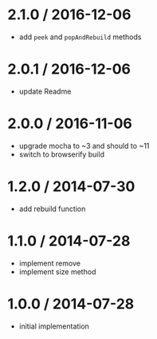
2.1.0 / 2016-12-06
==================

 * add `peek` and `popAndRebuild` methods

2.0.1 / 2016-12-06
==================

 * update Readme

2.0.0 / 2016-11-06
==================

 * upgrade mocha to ~3 and should to ~11
 * switch to browserify build

1.2.0 / 2014-07-30
==================

 * add rebuild function

1.1.0 / 2014-07-28
==================

 * implement remove
 * implement size method

1.0.0 / 2014-07-28
==================

 * initial implementation
